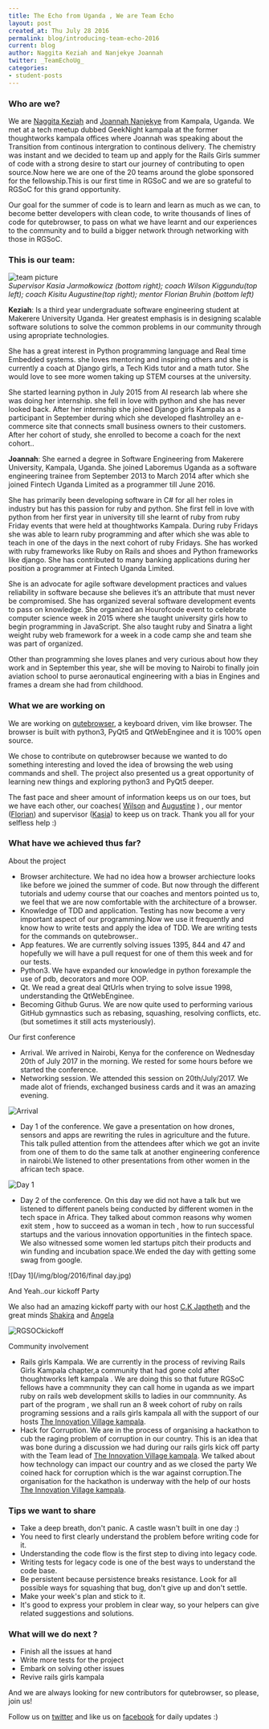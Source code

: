 ```yaml
---
title: The Echo from Uganda , We are Team Echo
layout: post
created_at: Thu July 28 2016
permalink: blog/introducing-team-echo-2016
current: blog
author: Naggita Keziah and Nanjekye Joannah
twitter: _TeamEchoUg_
categories:
- student-posts
---
```


### Who are we?
We are [Naggita Keziah](https://github.com/knaggita) and [Joannah Nanjekye](https://github.com/nanjekyejoannah) from Kampala, Uganda. We met at a tech meetup dubbed GeekNight kampala at the former thoughtworks kampala offices where Joannah was speaking about the Transition from continous intergration to continous delivery. The chemistry was instant and  we decided to team up and apply for the Rails Girls summer of code with a strong desire to start our journey of contributing to open source.Now here we are one of the 20 teams around the globe sponsored for the fellowship.This is our first time in RGSoC and we are so grateful to RGSoC for this grand opportunity. 

Our goal for the summer of code is to learn and learn as much as we can, to become better developers with clean code, to write thousands of lines of code for qutebrowser, to pass on what we have learnt and our experiences to the community and to build a bigger network through networking with those in RGSoC.

### This is our team:
![team picture](/img/blog/2016/teamEcho.jpg)
<br />
*Supervisor Kasia Jarmołkowicz (bottom right); coach Wilson Kiggundu(top left); coach Kisitu Augustine(top right); mentor Florian Bruhin (bottom left)*

**Keziah**: Is a third year undergraduate software engineering student at Makerere University Uganda. Her greatest emphasis is in designing scalable software solutions to solve the common problems in our community through using apropriate technologies.

She has a great interest in Python programming language and Real time Embedded systems. she  loves mentoring and inspiring others and she is currently a coach at Django girls, a Tech Kids tutor and a math tutor.  She would love to see more women taking up STEM courses at the university.

She started learning python in July 2015 from AI research lab where she was doing her internship. she fell in love with python and she has never looked back. After her internship she joined Django girls Kampala as a participant in September during which she developed flashtrolley an e-commerce site that connects small business owners to their customers. After her cohort of study, she enrolled to become a coach for the next cohort..

**Joannah**: She earned a degree in Software Engineering from Makerere University, Kampala, Uganda. She joined Laboremus Uganda as a software engineering trainee from September 2013 to March 2014 after which she joined Fintech Uganda Limited as a programmer till  June 2016.

She has primarily been developing software in C# for all her roles in industry but has this passion for ruby and python.  She first fell in love with python from her first year in university till she learnt of ruby from ruby Friday events that were held at thoughtworks Kampala. During ruby Fridays she was able to learn ruby programming and after which she was able to teach in one of the days in the next cohort of ruby Fridays.  She has worked with ruby frameworks like Ruby on Rails and shoes and Python frameworks like django. She has contributed to many banking applications during her position a programmer at Fintech Uganda Limited. 

She is an advocate for agile software development practices and values reliability in software because she believes it’s an attribute that must never be compromised. She has organized several software development events to pass on knowledge. She organized an Hourofcode event to celebrate computer science week in 2015 where she taught university girls how to begin programming in JavaScript. She also taught ruby and Sinatra a light weight ruby web framework for a week in a code camp she and team she was part of organized.

Other than programming she loves planes and very curious about how they work and in September this year, she will be moving to Nairobi to finally join aviation school to purse aeronautical engineering with a bias in Engines and frames a dream she had from childhood.


### What we are working on

We are working on [qutebrowser](https://github.com/the-compiler/qutebrowser), a keyboard driven, vim like browser. The browser is built with python3, PyQt5 and QtWebEnginee and it is 100% open source.

We chose to contribute on qutebrowser because we wanted to do something interesting and loved the idea of browsing the web using commands and shell. The project also presented us a great opportunity of learning new things and exploring python3 and PyQt5 deeper.

The fast pace and sheer amount of information keeps us on our toes, but we have each other, our coaches( [Wilson](https://twitter.com/knaggita) and [Augustine](https://twitter.com/austiine04) ) , our mentor ([Florian](https://twitter.com/the_compiler)) and supervisor ([Kasia](https://twitter.com/_idengager)) to keep us on track. Thank you all for your selfless help :) 


### What have we achieved thus far?

About the project

- Browser architecture. We had no idea how a browser archiecture looks like before we joined the summer of code. But now through the different tutorials and udemy course that our coaches and mentors pointed us to, we feel that we are now comfortable with the architecture of a browser. 
- Knowledge of TDD and application. Testing has now become a very important aspect of our programming.Now we use it frequently and know how to write tests and apply the idea of TDD. We are writing tests for the commands on qutebrowser..
- App features. We are currently solving issues 1395, 844 and 47 and hopefully we will have a pull request for one of them this week and for our tests.
- Python3. We have expanded our knowledge in python forexample the use of pdb, decorators and more OOP.
- Qt. We read a great deal QtUrls when trying to solve issue 1998, understanding the QtWebEnginee.
- Becoming Github Gurus. We are now quite used to performing various GitHub gymnastics such as rebasing, squashing, resolving conflicts, etc. (but sometimes it still acts mysteriously).

Our first conference

- Arrival. We arrived in Nairobi, Kenya for the conference on Wednesday 20th of July 2017 in the morning. We rested for some hours before we started the conference.
- Networking session. We attended this session on 20th/July/2017. We made alot of friends, exchanged business cards and it was an amazing evening.

![Arrival](/img/blog/2016/teamEcho_1st_day_Nairobi.jpg)

- Day 1 of the conference. We gave a presentation on how drones, sensors and apps are rewriting the rules in agriculture and the future. This talk pulled attention from the attendees after which we got an invite from one of them to do the same talk at another engineering conference in nairobi.We listened to other presentations from other women in the african tech space.

![Day 1](/img/blog/2016/presentation.jpg)

- Day 2 of the conference. On this day we did not have a talk but we listened to different panels being conducted by different women in the tech space in Africa. They talked about common reasons why women exit stem , how to succeed as a woman in tech , how to run  successful startups and the various innovation opportunities in the fintech space. We also witnessed some women led startups pitch their products and win funding and incubation space.We ended the day with getting some swag from google.

![Day 1](/img/blog/2016/final day.jpg)

And Yeah..our kickoff Party

We also had an amazing kickoff party with our host [C.K Japtheth](https://twitter.com/CKJapheth) and the great minds [Shakira](https://ug.linkedin.com/in/shakira-ndagire-seruwagi-0640a192) and [Angela](https://ug.linkedin.com/in/naigaga-angella-977693ba)

![RGSOCkickoff](/img/blog/2016/rgsockickoff.jpg)

Community involvement

- Rails girls Kampala. We are currently in the process of reviving Rails Girls Kampala chapter,a community that had gone cold after thoughtworks left kampala . We are doing this so that future RGSoC fellows have a commnunity they can call home in uganda as we impart ruby on rails web development skills to ladies in our commnunity. As part of the program , we shall run an 8 week cohort of ruby on rails programing sessions and a rails girls kampala all with the support of our hosts [The Innovation Village kampala](http://innovationvillage.co.ug/).
- Hack for Corruption. We are in the process of organising a hackathon to cub the raging problem of corruption in our country. This is an idea that was bone during a discussion we had during our rails girls kick off party with the Team lead of [The Innovation Village kampala](http://innovationvillage.co.ug/). We talked about how technology can impact our country and as we closed the party We coined  hack for corruption which is the war against corruption.The organisation for the hackathon is underway with the help of our hosts [The Innovation Village kampala](http://innovationvillage.co.ug/).


### Tips we want to share

- Take a deep breath, don't panic. A castle wasn't built in one day :)
- You need to first clearly understand the problem before writing code for it. 
- Understanding the code flow is the first step to diving into legacy code. 
- Writing tests for legacy code is one of the best ways to understand the code base.
- Be persistent because persistence breaks resistance. Look for all possible ways for squashing that bug, don't give up and don't settle. 
- Make your week's plan and stick to it. 
- It's good to express your problem in clear way, so your helpers can give related suggestions and solutions. 


### What will we do next ?

- Finish all the issues at hand
- Write more tests for the project
- Embark on solving other issues
- Revive rails girls kampala

And we are always looking for new contributors for qutebrowser, so please, join us!

Follow us on [twitter](https://twitter.com/TeamEchoUg) and  like us on [facebook](https://www.facebook.com/TeamEcho-515088588691369/) for  daily updates :)</p>